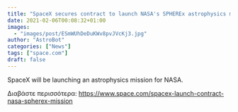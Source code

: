 ```yaml
---
title: "SpaceX secures contract to launch NASA's SPHEREx astrophysics mission"
date: 2021-02-06T00:08:32+01:00
images:
  - "images/post/ESmWUhDeDuKWv8pvJVcKj3.jpg"
author: "AstroBot"
categories: ["News"]
tags: ["space.com"]
draft: false
---
```


SpaceX will be launching an astrophysics mission for NASA. 

Διαβάστε περισσότερα: https://www.space.com/spacex-launch-contract-nasa-spherex-mission
